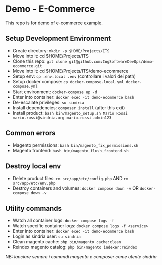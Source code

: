 # Demo - E-Commerce

This repo is for demo of e-commerce example.

## Setup Development Environment

- Create directory: `mkdir -p $HOME/Projects/ITS`
- Move into it: cd $HOME/Projects/ITS
- Clone this repo: `git clone git@github.com:IngSoftwareDevOps/demo-ecommerce.git`
- Move into it: cd $HOME/Projects/ITS/demo-ecommerce
- Setup env: `cp .env.local .env` (controllare i valori dei path)
- Setup docker compose: `cp docker-compose.local.yml docker-compose.yml`
- Start environment: `docker-compose up -d`
- Enter into container: `docker exec -it demo-ecommerce bash`
- De-escalate privileges: `su sindria`
- Install dependencies: `composer install` (after this exit)
- Install product: `bash bin/magento_setup.sh Mario Rossi mario.rossi@sindria.org mario.rossi admin123`

## Common errors

- Magento permissions: `bash bin/magento_fix_permissions.sh`
- Magento frontend: `bash bin/magento_flush_frontend.sh`

## Destroy local env

- Delete product files: `rm src/app/etc/config.php` AND `rm src/app/etc/env.php`
- Destroy containers and volumes: `docker compose down -v` OR `docker-compose down -v`

## Utility commands

- Watch all container logs: `docker compose logs -f`
- Watch specific container logs: `docker compose logs -f <service>`
- Enter into container: `docker exec -it demo-ecommerce bash`
- Login as sindria user: `su sindria`
- Clean magento cache: `php bin/magento cache:clean` 
- Reindex magento catalog: `php bin/magento indexer:reindex`

NB: *lanciare sempre i comandi magento e composer come utente sindria*

